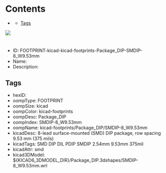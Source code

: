 



Contents
========

* [](#)
	* [Tags](#tags)
  
![][im]
# 

- ID: FOOTPRINT-kicad-kicad-footprints-Package_DIP-SMDIP-8_W9.53mm
- Name: 
- Description: 

## Tags

- hexID: 
- oompType: FOOTPRINT
- oompSize: kicad
- oompColor: kicad-footprints
- oompDesc: Package_DIP
- oompIndex: SMDIP-8_W9.53mm
- oompName: kicad-footprints/Package_DIP/SMDIP-8_W9.53mm
- kicadDesc: 8-lead surface-mounted (SMD) DIP package, row spacing 9.53 mm (375 mils)
- kicadTags: SMD DIP DIL PDIP SMDIP 2.54mm 9.53mm 375mil
- kicadAttr: smd
- kicad3DModel: ${KICAD6_3DMODEL_DIR}/Package_DIP.3dshapes/SMDIP-8_W9.53mm.wrl



[im]: image.png
